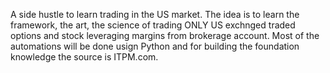A side hustle to learn trading in the US market. The idea is to learn the framework, the art, the science of trading ONLY US exchnged traded options and stock leveraging margins from brokerage account. 
Most of the automations will be done usign Python and for building the foundation knowledge the source is ITPM.com. 
